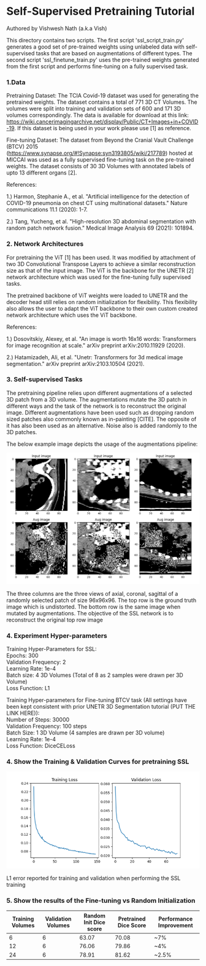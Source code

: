 # Self-Supervised Pretraining Tutorial

Authored by Vishwesh Nath (a.k.a Vish)

This directory contains two scripts. The first script 'ssl_script_train.py' generates 
a good set of pre-trained weights using unlabeled data with self-supervised tasks that 
are based on augmentations of different types. The second script 'ssl_finetune_train.py' uses
the pre-trained weights generated from the first script and performs fine-tuning on a fully supervised 
task.

### 1.Data
Pretraining Dataset: The TCIA Covid-19 dataset was used for generating the pretrained weights.
The dataset contains a total of 771 3D CT Volumes. The volumes were split into training and validation sets
of 600 and 171 3D volumes correspondingly. The data is available for download at this link:
https://wiki.cancerimagingarchive.net/display/Public/CT+Images+in+COVID-19. If this dataset is being used in your work 
please use [1] as reference.

Fine-tuning Dataset: The dataset from Beyond the Cranial Vault Challenge (BTCV) 2015 (https://www.synapse.org/#!Synapse:syn3193805/wiki/217789) 
hosted at MICCAI was used as a fully supervised fine-tuning task on the pre-trained weights. The dataset consists of 30 3D Volumes with annotated labels
of upto 13 different organs [2]. 

References:

1.) Harmon, Stephanie A., et al. "Artificial intelligence for the detection of COVID-19 pneumonia on 
chest CT using multinational datasets." Nature communications 11.1 (2020): 1-7.

2.) Tang, Yucheng, et al. "High-resolution 3D abdominal segmentation with random patch network fusion." 
Medical Image Analysis 69 (2021): 101894.

### 2. Network Architectures

For pretraining the ViT [1] has been used. It was modified by attachment of two 3D Convolutional Transpose Layers
to achieve a similar reconstruction size as that of the input image. The ViT is the backbone for the UNETR [2] network
architecture which was used for the fine-tuning fully supervised tasks.

The pretrained backbone of ViT weights were loaded to UNETR and the decoder head still relies on random initialization 
for flexibility. This flexibility also allows the user to adapt the ViT backbone to their own custom created network 
architecture which uses the ViT backbone.

References:

1.) Dosovitskiy, Alexey, et al. "An image is worth 16x16 words: Transformers for image recognition at scale." 
arXiv preprint arXiv:2010.11929 (2020).

2.) Hatamizadeh, Ali, et al. "Unetr: Transformers for 3d medical image segmentation." 
arXiv preprint arXiv:2103.10504 (2021).

### 3. Self-supervised Tasks

The pretraining pipeline relies upon different augmentations of a selected 3D patch from a 3D volume. 
The augmentations mutate the 3D patch in different ways and the task of the network is to reconstruct 
the original image. Different augmentations have been used such as dropping random sized patches also 
commonly known as in-painting [CITE]. The opposite of it has also been used as an alternative. Noise also 
is added randomly to the 3D patches.

The below example image depicts the usage of the augmentations pipeline:

![image](../figures/ssl_data_pipeline_figure.png)

The three columns are the three views of axial, coronal, sagittal of a randomly selected patch of size 96x96x96.
The top row is the ground truth image which is undistorted. The bottom row is the same image when mutated by augmentations.
The objective of the SSL network is to reconstruct the original top row image

### 4. Experiment Hyper-parameters

Training Hyper-Parameters for SSL: \
Epochs: 300 \
Validation Frequency: 2 \
Learning Rate: 1e-4 \
Batch size: 4 3D Volumes (Total of 8 as 2 samples were drawn per 3D Volume) \
Loss Function: L1 

Training Hyper-parameters for Fine-tuning BTCV task (All settings have been kept consistent with prior UNETR 3D 
Segmentation tutorial (PUT THE LINK HERE)): \
Number of Steps: 30000 \
Validation Frequency: 100 steps \
Batch Size: 1 3D Volume (4 samples are drawn per 3D volume) \
Learning Rate: 1e-4 \
Loss Function: DiceCELoss 

### 4. Show the Training & Validation Curves for pretraining SSL

![image](../figures/ssl_pretrain_losses_all_data.png)

L1 error reported for training and validation when performing the SSL training

### 5. Show the results of the Fine-tuning vs Random Initialization

| Training Volumes      | Validation Volumes | Random Init Dice score | Pretrained Dice Score | Performance Improvement |
| ----------------      | ----------------   | ----------------       | ----------------      | ----------------        |
| 6      | 6 | 63.07 | 70.08 | ~7% |
| 12      | 6 | 76.06 | 79.86 | ~4% |
| 24      | 6 | 78.91 | 81.62 | ~2.5% |

